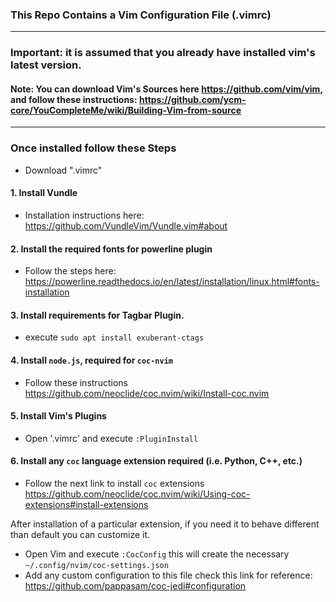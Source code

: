 ### This Repo Contains a Vim Configuration File (.vimrc)
-----------------------------------------
### Important: it is assumed that you already have installed vim's latest version.

#### Note: You can download Vim's Sources here https://github.com/vim/vim, and follow these instructions: https://github.com/ycm-core/YouCompleteMe/wiki/Building-Vim-from-source

----------------------------------------
### Once installed follow these Steps

- Download ".vimrc"

#### 1. Install Vundle

- Installation instructions here: https://github.com/VundleVim/Vundle.vim#about
    
#### 2. Install the required fonts for powerline plugin

- Follow the steps here: https://powerline.readthedocs.io/en/latest/installation/linux.html#fonts-installation

#### 3. Install requirements for  Tagbar Plugin. 

- execute `sudo apt install exuberant-ctags`

#### 4. Install `node.js`, required for `coc-nvim`

- Follow these instructions https://github.com/neoclide/coc.nvim/wiki/Install-coc.nvim

#### 5. Install Vim's Plugins

- Open '.vimrc' and execute `:PluginInstall`

#### 6. Install any `coc` language extension required (i.e. Python, C++, etc.)

- Follow the next link to install `coc` extensions https://github.com/neoclide/coc.nvim/wiki/Using-coc-extensions#install-extensions

After installation of a particular extension, if you need it to behave different than default you can customize it.

- Open Vim and execute `:CocConfig` this will create the necessary `~/.config/nvim/coc-settings.json`
- Add any custom configuration to this file check this link for reference: https://github.com/pappasam/coc-jedi#configuration
